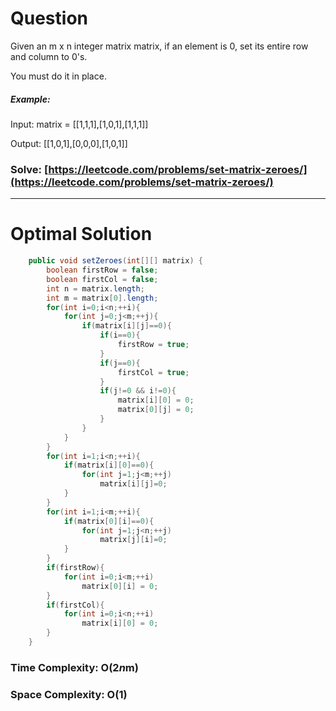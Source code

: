 # Question

Given an m x n integer matrix matrix, if an element is 0, set its entire row and column to 0's.

You must do it in place.
 

##### Example:


Input: matrix = [[1,1,1],[1,0,1],[1,1,1]]

Output: [[1,0,1],[0,0,0],[1,0,1]]

### Solve: [https://leetcode.com/problems/set-matrix-zeroes/](https://leetcode.com/problems/set-matrix-zeroes/)

***

# Optimal Solution


``` java
    public void setZeroes(int[][] matrix) {
        boolean firstRow = false;
        boolean firstCol = false;
        int n = matrix.length;
        int m = matrix[0].length;
        for(int i=0;i<n;++i){
            for(int j=0;j<m;++j){
                if(matrix[i][j]==0){
                    if(i==0){
                        firstRow = true;
                    }
                    if(j==0){
                        firstCol = true;
                    }
                    if(j!=0 && i!=0){
                        matrix[i][0] = 0;
                        matrix[0][j] = 0;
                    }
                }
            }
        }
        for(int i=1;i<n;++i){
            if(matrix[i][0]==0){
                for(int j=1;j<m;++j)
                    matrix[i][j]=0;
            }
        }
        for(int i=1;i<m;++i){
            if(matrix[0][i]==0){
                for(int j=1;j<n;++j)
                    matrix[j][i]=0;
            }
        }
        if(firstRow){
            for(int i=0;i<m;++i)
                matrix[0][i] = 0;
        }
        if(firstCol){
            for(int i=0;i<n;++i)
                matrix[i][0] = 0;
        }
    }
```

### Time Complexity: O(2*n*m)
### Space Complexity: O(1)